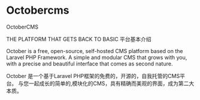 # Octobercms

OctoberCMS

THE PLATFORM THAT GETS BACK TO BASIC 
平台基本介绍

October is a free, open-source, self-hosted CMS platform based on the Laravel PHP Framework. A simple and modular CMS that grows with you, with a precise and beautiful interface that comes as second nature.

October 是一个基于Laravel PHP框架的免费的，开源的，自我托管的CMS平台。 与您一起成长的简单的,模块化的CMS，具有精确而美观的界面，成为第二大本质。

